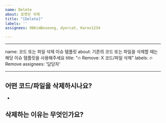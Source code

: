```yaml
---
name: Delete
about: 로켓단 삭제
title: "[Delete]"
labels: ''
assignees: 96KimBoseong, dyorcat, Karox1234

---
```


---
name: 코드 또는 파일 삭제 이슈 템플릿
about: 기존의 코드 또는 파일을 삭제할 때는 해당 이슈 템플릿을 사용해주세요 
title: "🔥 Remove: X 코드/파일 삭제"
labels: 🔥Remove
assignees: '담당자'

---

## 어떤 코드/파일을 삭제하시나요?
-

## 삭제하는 이유는 무엇인가요?
